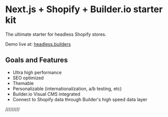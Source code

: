 
# Next.js + Shopify + Builder.io starter kit

The ultimate starter for headless Shopify stores. 

Demo live at: [headless.builders](https://headless.builders/)

## Goals and Features

- Ultra high performance
- SEO optimized
- Themable
- Personalizable (internationalization, a/b testing, etc)
- Builder.io Visual CMS integrated
- Connect to Shopify data through Builder's high speed data layer

/////////